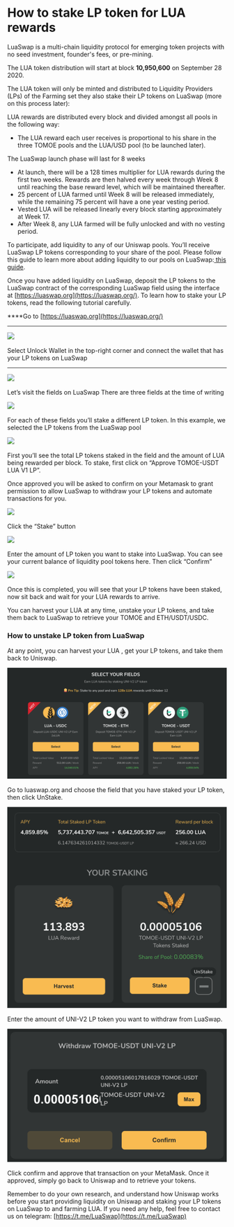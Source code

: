 # How to stake LP token for LUA rewards

LuaSwap is a multi-chain liquidity protocol for emerging token projects with no seed investment, founder's fees, or pre-mining.

The LUA token distribution will start at block **10,950,600** on September 28 2020. 

The LUA token will only be minted and distributed to Liquidity Providers \(LPs\) of the Farming set they also stake their LP tokens on LuaSwap \(more on this process later\):

LUA rewards are distributed every block and divided amongst all pools in the following way: 

* The LUA reward each user receives is proportional to his share in the three TOMOE pools and the LUA/USD pool \(to be launched later\). 

The LuaSwap launch phase will last for 8 weeks

* At launch, there will be a 128 times multiplier for LUA rewards during the first two weeks. Rewards are then halved every week through Week 8 until reaching the base reward level, which will be maintained thereafter. 
* 25 percent of LUA farmed until Week 8 will be released immediately, while the remaining 75 percent will have a one year vesting period. 
* Vested LUA will be released linearly every block starting approximately at Week 17. 
* After Week 8, any LUA farmed will be fully unlocked and with no vesting period.

To participate, add liquidity to any of our Uniswap pools. You’ll receive LuaSwap LP tokens corresponding to your share of the pool. Please follow this guide to learn more about adding liquidity to our pools on LuaSwap:[ this guide](how-to-add-remove-liquidity-on-luaswap.md).  


Once you have added liquidity on LuaSwap,  deposit the LP tokens to the LuaSwap contract of the corresponding LuaSwap field using the interface at [https://luaswap.org](https://luaswap.org/).  To learn how to stake your LP tokens, read the following tutorial carefully.   
  
****Go to [https://luaswap.org](https://luaswap.org/)  
****

![](https://lh3.googleusercontent.com/4M_Y1fRcDNRZBe25kzuStQ4UK1B_LcN59t7yHr30sI-ynyNPNkjY3uPzSF25mJoR1Om4ijOXpcvVFnZN89Z6oHw_-yVyHORz3FcD6R5HSzR9QlGZNmXlpR-NybXFyreKEPf46eN1)

Select Unlock Wallet in the top-right corner and connect the wallet that has your LP tokens on LuaSwap

 ****

![](https://lh6.googleusercontent.com/jMlNA4BUd7rhwOKvCS1Lu4hAus-l774URdQ_iSJaCzNjY8WgcP50HXJ62A8dYSxJgLC571E24GGmeJHZJPCZx71GmsaojlQfgRYQYjk-yXUZUSoeIHiHLgIMN8qSdxGJrgZu3LeB)

Let’s visit the fields on LuaSwap  There are three fields at the time of writing

![](https://lh6.googleusercontent.com/xiAs13MgJ7HZDEJKU8AlCWEZoi4M91SW6bekERt4_ZpzvLUDeTfakii0fh3Vgczb6Y-W0ufGm56vZpTxDYm547-J2JRfZMIjB2jcgGwVPfZwh95YEjatAIdk_zucH9k0VV9lD2Ub)

For each of these fields you’ll stake a different LP token. In this example, we selected the LP tokens from the LuaSwap pool

![](https://lh6.googleusercontent.com/IHTaREUFFSw8YKHjOP41AlBeeSIhoW7PrmjacZBbY0zYv6vCHfZvjYHRS4PIY8NFwqW2wayiPkAKe6BZCfc066G_OJ69xaTF_LhcByE-R_2nCAWhH_PtSjO7xhLX7CiQ3v39k-ub)

First you’ll see the total LP tokens staked in the field and the amount of LUA being rewarded per block. To stake, first  click on “Approve TOMOE-USDT LUA V1 LP”.

Once approved you will be asked to confirm on your Metamask to grant permission to allow LuaSwap to withdraw your LP tokens and automate transactions for you. 

![](https://lh4.googleusercontent.com/pphsAmFvGeiy6ap6bchvUJdItwsIRy6BCngvH-w7kKe87zaaKg_7pYmY2FsMYcES2M1ShBHi34d8LtjoQf4UJCYsNfuU1SpR9_jEdR9bZv1BQkG4JLWT2bcv3_jWTCiVDcqs0zEN)

Click the “Stake” button

![](https://lh6.googleusercontent.com/49GxT0EkLYYSzaJQitsnOkcMO39TymNd5X28edKCFlPMyRD4DUTN11ce-vcanf5V58hrMwJlKcf6yoXN4TLmsQK-07tQ8o9V313AW3gS50oCS4ONryczraDKuuOZgqnOqccjhIaC)

Enter the amount of LP token you want to stake into LuaSwap. You can see your current balance of liquidity pool tokens here. Then click “Confirm”  


![](https://lh5.googleusercontent.com/9vyixhMdolzouIoS8htAGLU1X3sfYZAqLm3Isv-7VAUFFqAXXFRYdaZR66zp-feBrN9W9XJRmzzNyPDMRPAY885nOwmGDgqWm127N9NcR8719Up34HoRtT-m8B2OApSgu5wgFjtt)

Once this is completed, you will see that your LP tokens have been staked, now sit back and wait for your LUA rewards to arrive.

You can harvest your LUA at any time, unstake your LP tokens, and take them back to LuaSwap to retrieve your TOMOE and ETH/USDT/USDC.

### How to unstake LP token from LuaSwap

At any point, you can harvest your LUA , get your LP tokens, and take them back to Uniswap.

![](../../.gitbook/assets/screen-shot-2020-10-01-at-10.34.14-am.png)

Go to luaswap.org and choose the field that you have staked your LP token, then click UnStake.

![](../../.gitbook/assets/screen-shot-2020-10-01-at-10.45.22-am.png)

Enter the amount of UNI-V2 LP token you want to withdraw from LuaSwap.

![](../../.gitbook/assets/screen-shot-2020-10-01-at-10.16.49-am.png)

Click confirm and approve that transaction on your MetaMask. Once it approved, simply go back to Uniswap and to retrieve your tokens.

Remember to do your own research, and understand how Uniswap works before you start providing liquidity on Uniswap and staking your LP tokens on LuaSwap to and farming LUA. If you need any help, feel free to contact us on telegram: [https://t.me/LuaSwap](https://t.me/LuaSwap)  
  


